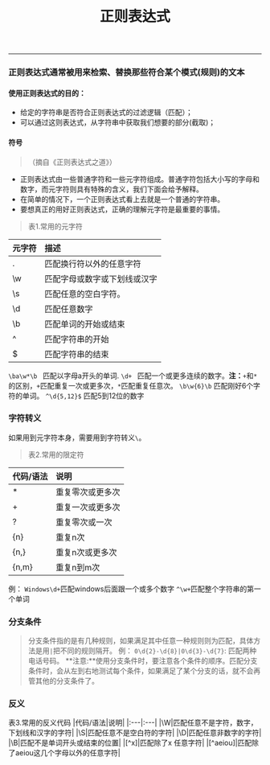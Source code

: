 ﻿---
title: '正则表达式'
---
---
<!--more-->
### 正则表达式通常被用来检索、替换那些符合某个模式(规则)的文本
#### 使用正则表达式的目的：
* 给定的字符串是否符合正则表达式的过滤逻辑（匹配）；
* 可以通过这则表达式，从字符串中获取我们想要的部分(截取)；
#### 符号
> （摘自《正则表达式之道》）

*  正则表达式由一些普通字符和一些元字符组成。普通字符包括大小写的字母和数字，而元字符则具有特殊的含义，我们下面会给予解释。
*  在简单的情况下，一个正则表达式看上去就是一个普通的字符串。
*  要想真正的用好正则表达式，正确的理解元字符是最重要的事情。

>表1.常用的元字符

| 元字符 | 描述 |
|------|:------|
|.  |匹配换行符以外的任意字符|
|\w |匹配字母或数字或下划线或汉字|
|\s |匹配任意的空白字符。|
|\d |匹配任意数字|
|\b |匹配单词的开始或结束|
|^ |匹配字符串的开始|
|$ |匹配字符串的结束|

`\ba\w*\b ` 匹配以字母a开头的单词.
`\d+ ` 匹配一个或更多连续的数字。**注：**`+`和`*`的区别，`+`匹配重复一次或更多次，`*`匹配重复任意次。 
`\b\w{6}\b` 匹配刚好6个字符的单词。
`^\d{5,12}$` 匹配5到12位的数字
### 字符转义
如果用到元字符本身，需要用到字符转义`\`。
> 表2.常用的限定符

|代码/语法|说明|
|:----|:----|
|* | 重复零次或更多次|
|+ | 重复一次或更多次|
|? |重复零次或一次|
|{n}|重复n次|
|{n,}|重复n次或更多次|
|{n,m}|重复n到m次|
例：
`Windows\d+`匹配windows后面跟一个或多个数字
`^\w+`匹配整个字符串的第一个单词

### 分支条件
> 分支条件指的是有几种规则，如果满足其中任意一种规则则为匹配，具体方法是用`|`把不同的规则隔开。
例：
`0\d{2}-\d{8}|0\d{3}-\d{7}`: 匹配两种电话号码。
**注意:**使用分支条件时，要注意各个条件的顺序。匹配分支条件时，会从左到右地测试每个条件，如果满足了某个分支的话，就不会再管其他的分支条件了。

### 反义
表3.常用的反义代码
|代码/语法|说明|
|:---|:---|
|\W|匹配任意不是字符，数字，下划线和汉字的字符|
|\S|匹配任意不是空白符的字符|
|\D|匹配任意非数字的字符|
|\B|匹配不是单词开头或结束的位置|
|[^x]|匹配除了x 任意字符|
|[^aeiou]|匹配除了aeiou这几个字母以外的任意字符|






